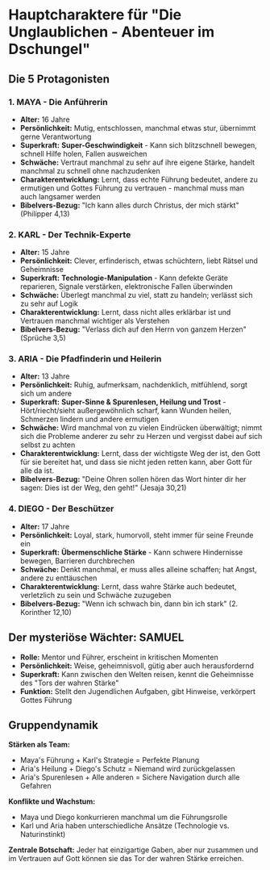 # Hauptcharaktere für "Die Unglaublichen - Abenteuer im Dschungel"

## Die 5 Protagonisten

### 1. **MAYA** - Die Anführerin
- **Alter:** 16 Jahre
- **Persönlichkeit:** Mutig, entschlossen, manchmal etwas stur, übernimmt gerne Verantwortung
- **Superkraft:** **Super-Geschwindigkeit** - Kann sich blitzschnell bewegen, schnell Hilfe holen, Fallen ausweichen
- **Schwäche:** Vertraut manchmal zu sehr auf ihre eigene Stärke, handelt manchmal zu schnell ohne nachzudenken
- **Charakterentwicklung:** Lernt, dass echte Führung bedeutet, andere zu ermutigen und Gottes Führung zu vertrauen - manchmal muss man auch langsamer werden
- **Bibelvers-Bezug:** "Ich kann alles durch Christus, der mich stärkt" (Philipper 4,13)

### 2. **KARL** - Der Technik-Experte
- **Alter:** 15 Jahre
- **Persönlichkeit:** Clever, erfinderisch, etwas schüchtern, liebt Rätsel und Geheimnisse
- **Superkraft:** **Technologie-Manipulation** - Kann defekte Geräte reparieren, Signale verstärken, elektronische Fallen überwinden
- **Schwäche:** Überlegt manchmal zu viel, statt zu handeln; verlässt sich zu sehr auf Logik
- **Charakterentwicklung:** Lernt, dass nicht alles erklärbar ist und Vertrauen manchmal wichtiger als Verstehen
- **Bibelvers-Bezug:** "Verlass dich auf den Herrn von ganzem Herzen" (Sprüche 3,5)

### 3. **ARIA** - Die Pfadfinderin und Heilerin
- **Alter:** 13 Jahre
- **Persönlichkeit:** Ruhig, aufmerksam, nachdenklich, mitfühlend, sorgt sich um andere
- **Superkraft:** **Super-Sinne & Spurenlesen, Heilung und Trost** - Hört/riecht/sieht außergewöhnlich scharf, kann Wunden heilen, Schmerzen lindern und andere ermutigen
- **Schwäche:** Wird manchmal von zu vielen Eindrücken überwältigt; nimmt sich die Probleme anderer zu sehr zu Herzen und vergisst dabei auf sich selbst zu achten
- **Charakterentwicklung:** Lernt, dass der wichtigste Weg der ist, den Gott für sie bereitet hat, und dass sie nicht jeden retten kann, aber Gott für alle da ist.
- **Bibelvers-Bezug:** "Deine Ohren sollen hören das Wort hinter dir her sagen: Dies ist der Weg, den geht!" (Jesaja 30,21)

### 4. **DIEGO** - Der Beschützer
- **Alter:** 17 Jahre
- **Persönlichkeit:** Loyal, stark, humorvoll, steht immer für seine Freunde ein
- **Superkraft:** **Übermenschliche Stärke** - Kann schwere Hindernisse bewegen, Barrieren durchbrechen
- **Schwäche:** Denkt manchmal, er muss alles alleine schaffen; hat Angst, andere zu enttäuschen
- **Charakterentwicklung:** Lernt, dass wahre Stärke auch bedeutet, verletzlich zu sein und Schwäche zuzugeben
- **Bibelvers-Bezug:** "Wenn ich schwach bin, dann bin ich stark" (2. Korinther 12,10)

## Der mysteriöse Wächter: **SAMUEL**
- **Rolle:** Mentor und Führer, erscheint in kritischen Momenten
- **Persönlichkeit:** Weise, geheimnisvoll, gütig aber auch herausfordernd
- **Superkraft:** Kann zwischen den Welten reisen, kennt die Geheimnisse des "Tors der wahren Stärke"
- **Funktion:** Stellt den Jugendlichen Aufgaben, gibt Hinweise, verkörpert Gottes Führung

## Gruppendynamik

**Stärken als Team:**
- Maya's Führung + Karl's Strategie = Perfekte Planung
- Aria's Heilung + Diego's Schutz = Niemand wird zurückgelassen
- Aria's Spurenlesen + Alle anderen = Sichere Navigation durch alle Gefahren

**Konflikte und Wachstum:**
- Maya und Diego konkurrieren manchmal um die Führungsrolle
- Karl und Aria haben unterschiedliche Ansätze (Technologie vs. Naturinstinkt)

**Zentrale Botschaft:**
Jeder hat einzigartige Gaben, aber nur zusammen und im Vertrauen auf Gott können sie das Tor der wahren Stärke erreichen.
